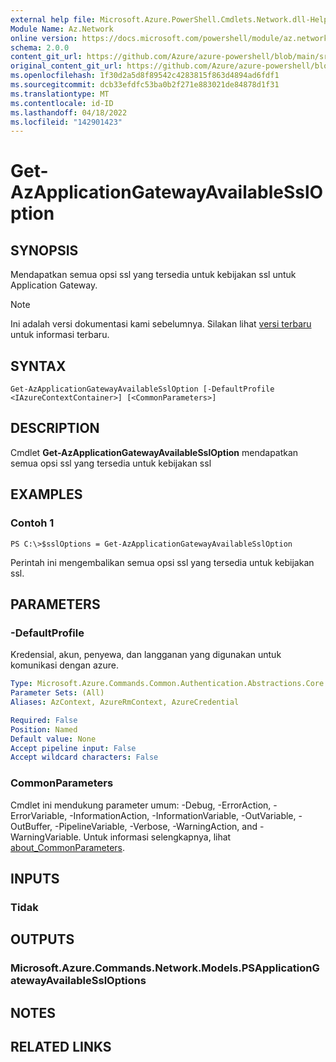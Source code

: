 ```yaml
---
external help file: Microsoft.Azure.PowerShell.Cmdlets.Network.dll-Help.xml
Module Name: Az.Network
online version: https://docs.microsoft.com/powershell/module/az.network/get-azapplicationgatewayavailablessloption
schema: 2.0.0
content_git_url: https://github.com/Azure/azure-powershell/blob/main/src/Network/Network/help/Get-AzApplicationGatewayAvailableSslOption.md
original_content_git_url: https://github.com/Azure/azure-powershell/blob/main/src/Network/Network/help/Get-AzApplicationGatewayAvailableSslOption.md
ms.openlocfilehash: 1f30d2a5d8f89542c4283815f863d4894ad6fdf1
ms.sourcegitcommit: dcb33efdfc53ba0b2f271e883021de84878d1f31
ms.translationtype: MT
ms.contentlocale: id-ID
ms.lasthandoff: 04/18/2022
ms.locfileid: "142901423"
---
```

# Get-AzApplicationGatewayAvailableSslOption

## SYNOPSIS
Mendapatkan semua opsi ssl yang tersedia untuk kebijakan ssl untuk Application Gateway.

> [!NOTE]
>Ini adalah versi dokumentasi kami sebelumnya. Silakan lihat [versi terbaru](/powershell/module/az.network/get-azapplicationgatewayavailablessloption) untuk informasi terbaru.

## SYNTAX

```
Get-AzApplicationGatewayAvailableSslOption [-DefaultProfile <IAzureContextContainer>] [<CommonParameters>]
```

## DESCRIPTION
Cmdlet **Get-AzApplicationGatewayAvailableSslOption** mendapatkan semua opsi ssl yang tersedia untuk kebijakan ssl

## EXAMPLES

### Contoh 1
```
PS C:\>$sslOptions = Get-AzApplicationGatewayAvailableSslOption
```

Perintah ini mengembalikan semua opsi ssl yang tersedia untuk kebijakan ssl.

## PARAMETERS

### -DefaultProfile
Kredensial, akun, penyewa, dan langganan yang digunakan untuk komunikasi dengan azure.

```yaml
Type: Microsoft.Azure.Commands.Common.Authentication.Abstractions.Core.IAzureContextContainer
Parameter Sets: (All)
Aliases: AzContext, AzureRmContext, AzureCredential

Required: False
Position: Named
Default value: None
Accept pipeline input: False
Accept wildcard characters: False
```

### CommonParameters
Cmdlet ini mendukung parameter umum: -Debug, -ErrorAction, -ErrorVariable, -InformationAction, -InformationVariable, -OutVariable, -OutBuffer, -PipelineVariable, -Verbose, -WarningAction, and -WarningVariable. Untuk informasi selengkapnya, lihat [about_CommonParameters](http://go.microsoft.com/fwlink/?LinkID=113216).

## INPUTS

### Tidak

## OUTPUTS

### Microsoft.Azure.Commands.Network.Models.PSApplicationGatewayAvailableSslOptions

## NOTES

## RELATED LINKS
